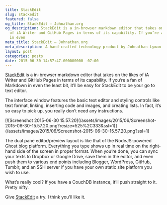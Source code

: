```yaml
---
title: StackEdit
slug: stackedit
featured: false
og_title: StackEdit – Johnathan.org
og_description: StackEdit is a in-browser markdown editor that takes on the likes
  of iA Writer and GitHub Pages in terms of its capability. If you’re a fan of Markdown
  in even
meta_title: StackEdit – Johnathan.org
meta_description: A hand-crafted technology product by Johnathan Lyman
layout: post
categories: posts
date: 2015-06-30 14:57:47.000000000 -07:00
---
```


[StackEdit](http://stackedit.io) is a in-browser markdown editor that takes on the likes of iA Writer and GitHub Pages in terms of its capability. If you’re a fan of Markdown in even the least bit, it’ll be easy for StackEdit to be your go to text editor.

The interface window features the basic text editor and styling controls like text format, linking, inserting code and images, and creating lists. In fact, it’s so easy to pick up, you really don’t need any instructions.

<!--kg-card-begin: html-->[![Screenshot 2015-06-30 15.57.20](/assets/images/2015/06/Screenshot-2015-06-30-15.57.20.png?resize=525%2C333&ssl=1)](/assets/images/2015/06/Screenshot-2015-06-30-15.57.20.png?ssl=1)<!--kg-card-end: html-->

The dual pane editor/preview layout is like that of the NodeJS-powered Ghost blog platform. Everything you type shows up in real time on the right-hand side of the screen in proper format. When you’re done, you can sync your texts to Dropbox or Google Drive, save them in the editor, and even push them to various end points including Blogger, WordPress, GitHub, Tumblr, and an SSH server if you have your own static site platform you wish to use.

What’s really cool? If you have a CouchDB instance, it’ll push straight to it. Pretty nifty.

Give [StackEdit](http://stackedit.io) a try. I think you’ll like it.

